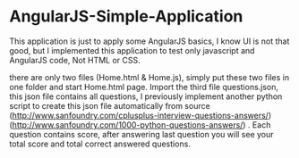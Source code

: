 # AngularJS-Simple-Application
This application is just to apply some AngularJS basics, I know UI is not that good, but I implemented this application to test only javascript and AngularJS code, Not HTML or CSS.

there are only two files (Home.html & Home.js), simply put these  two files in one folder and start Home.html page.
Import the third file questions.json, this json file contains all questions, I previously implement another python script to create this json file automatically from source (http://www.sanfoundry.com/cplusplus-interview-questions-answers/) (http://www.sanfoundry.com/1000-python-questions-answers/) .
Each question contains score, after answering last question you will see your total score and total correct answered questions.

